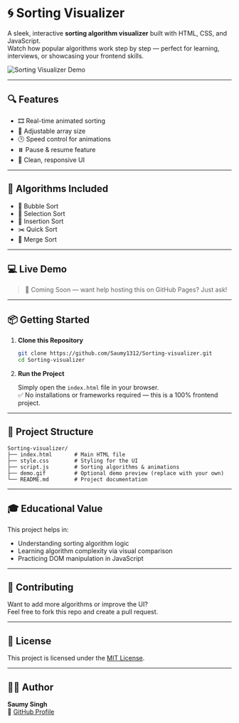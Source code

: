 # 🌀 Sorting Visualizer

A sleek, interactive **sorting algorithm visualizer** built with HTML, CSS, and JavaScript.  
Watch how popular algorithms work step by step — perfect for learning, interviews, or showcasing your frontend skills.

![Sorting Visualizer Demo](demo.gif) <!-- Replace this with an actual gif if available -->

---

## 🔍 Features

- 🎞️ Real-time animated sorting  
- 🔢 Adjustable array size  
- 🕒 Speed control for animations  
- ⏸️ Pause & resume feature  
- 🧼 Clean, responsive UI

---

## 🚀 Algorithms Included

- 🫧 Bubble Sort  
- 📍 Selection Sort  
- 🧩 Insertion Sort  
- ✂️ Quick Sort  
- 🧬 Merge Sort

---

## 💻 Live Demo

> 🔗 Coming Soon — want help hosting this on GitHub Pages? Just ask!

---

## 📦 Getting Started

1. **Clone this Repository**

    ```bash
    git clone https://github.com/Saumy1312/Sorting-visualizer.git
    cd Sorting-visualizer
    ```

2. **Run the Project**

    Simply open the `index.html` file in your browser.  
    ✅ No installations or frameworks required — this is a 100% frontend project.

---

## 📁 Project Structure

```text
Sorting-visualizer/
├── index.html       # Main HTML file
├── style.css        # Styling for the UI
├── script.js        # Sorting algorithms & animations
├── demo.gif         # Optional demo preview (replace with your own)
└── README.md        # Project documentation
```

---

## 🎓 Educational Value

This project helps in:

- Understanding sorting algorithm logic  
- Learning algorithm complexity via visual comparison  
- Practicing DOM manipulation in JavaScript

---

## 🙌 Contributing

Want to add more algorithms or improve the UI?  
Feel free to fork this repo and create a pull request.

---

## 📄 License

This project is licensed under the [MIT License](LICENSE).

---

## 👨‍💻 Author

**Saumy Singh**  
🔗 [GitHub Profile](https://github.com/Saumy1312)
